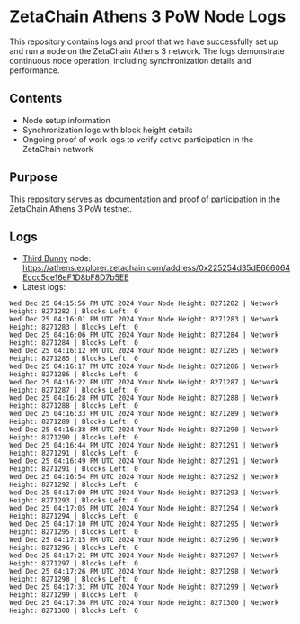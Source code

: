 # ZetaChain Athens 3 PoW Node Logs
This repository contains logs and proof that we have successfully set up and run a node on the ZetaChain Athens 3 network. The logs demonstrate continuous node operation, including synchronization details and performance.

## Contents
- Node setup information
- Synchronization logs with block height details
- Ongoing proof of work logs to verify active participation in the ZetaChain network

## Purpose
This repository serves as documentation and proof of participation in the ZetaChain Athens 3 PoW testnet.

## Logs

- [Third Bunny](https://thirdbunny.xyz/) node: https://athens.explorer.zetachain.com/address/0x225254d35dE666064Eccc5ce16eF1D8bF8D7b5EE
- Latest logs:
```
Wed Dec 25 04:15:56 PM UTC 2024 Your Node Height: 8271282 | Network Height: 8271282 | Blocks Left: 0
Wed Dec 25 04:16:01 PM UTC 2024 Your Node Height: 8271283 | Network Height: 8271283 | Blocks Left: 0
Wed Dec 25 04:16:06 PM UTC 2024 Your Node Height: 8271284 | Network Height: 8271284 | Blocks Left: 0
Wed Dec 25 04:16:12 PM UTC 2024 Your Node Height: 8271285 | Network Height: 8271285 | Blocks Left: 0
Wed Dec 25 04:16:17 PM UTC 2024 Your Node Height: 8271286 | Network Height: 8271286 | Blocks Left: 0
Wed Dec 25 04:16:22 PM UTC 2024 Your Node Height: 8271287 | Network Height: 8271287 | Blocks Left: 0
Wed Dec 25 04:16:28 PM UTC 2024 Your Node Height: 8271288 | Network Height: 8271288 | Blocks Left: 0
Wed Dec 25 04:16:33 PM UTC 2024 Your Node Height: 8271289 | Network Height: 8271289 | Blocks Left: 0
Wed Dec 25 04:16:38 PM UTC 2024 Your Node Height: 8271290 | Network Height: 8271290 | Blocks Left: 0
Wed Dec 25 04:16:44 PM UTC 2024 Your Node Height: 8271291 | Network Height: 8271291 | Blocks Left: 0
Wed Dec 25 04:16:49 PM UTC 2024 Your Node Height: 8271291 | Network Height: 8271291 | Blocks Left: 0
Wed Dec 25 04:16:54 PM UTC 2024 Your Node Height: 8271292 | Network Height: 8271292 | Blocks Left: 0
Wed Dec 25 04:17:00 PM UTC 2024 Your Node Height: 8271293 | Network Height: 8271293 | Blocks Left: 0
Wed Dec 25 04:17:05 PM UTC 2024 Your Node Height: 8271294 | Network Height: 8271294 | Blocks Left: 0
Wed Dec 25 04:17:10 PM UTC 2024 Your Node Height: 8271295 | Network Height: 8271295 | Blocks Left: 0
Wed Dec 25 04:17:15 PM UTC 2024 Your Node Height: 8271296 | Network Height: 8271296 | Blocks Left: 0
Wed Dec 25 04:17:21 PM UTC 2024 Your Node Height: 8271297 | Network Height: 8271297 | Blocks Left: 0
Wed Dec 25 04:17:26 PM UTC 2024 Your Node Height: 8271298 | Network Height: 8271298 | Blocks Left: 0
Wed Dec 25 04:17:31 PM UTC 2024 Your Node Height: 8271299 | Network Height: 8271299 | Blocks Left: 0
Wed Dec 25 04:17:36 PM UTC 2024 Your Node Height: 8271300 | Network Height: 8271300 | Blocks Left: 0
```
